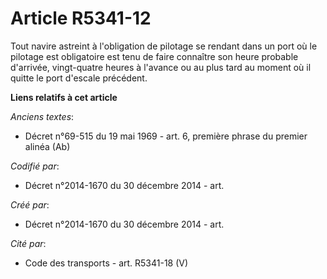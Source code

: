 # Article R5341-12

Tout navire astreint à l'obligation de pilotage se rendant dans un port où le pilotage est obligatoire est tenu de faire
connaître son heure probable d'arrivée, vingt-quatre heures à l'avance ou au plus tard au moment où il quitte le port
d'escale précédent.

**Liens relatifs à cet article**

_Anciens textes_:

  - Décret n°69-515 du 19 mai 1969 - art. 6, première phrase du premier alinéa (Ab)

_Codifié par_:

  - Décret n°2014-1670 du 30 décembre 2014 - art.

_Créé par_:

  - Décret n°2014-1670 du 30 décembre 2014 - art.

_Cité par_:

  - Code des transports - art. R5341-18 (V)
